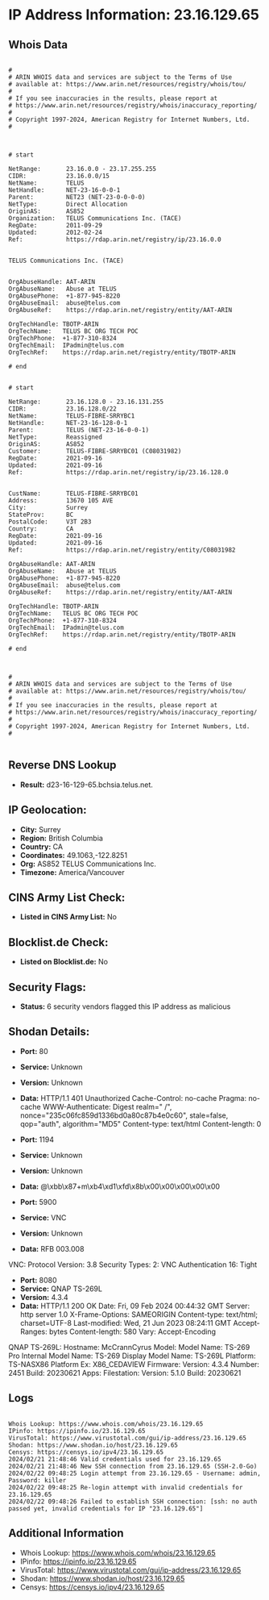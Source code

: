 # IP Address Information: 23.16.129.65

## Whois Data
```

#
# ARIN WHOIS data and services are subject to the Terms of Use
# available at: https://www.arin.net/resources/registry/whois/tou/
#
# If you see inaccuracies in the results, please report at
# https://www.arin.net/resources/registry/whois/inaccuracy_reporting/
#
# Copyright 1997-2024, American Registry for Internet Numbers, Ltd.
#



# start

NetRange:       23.16.0.0 - 23.17.255.255
CIDR:           23.16.0.0/15
NetName:        TELUS
NetHandle:      NET-23-16-0-0-1
Parent:         NET23 (NET-23-0-0-0-0)
NetType:        Direct Allocation
OriginAS:       AS852
Organization:   TELUS Communications Inc. (TACE)
RegDate:        2011-09-29
Updated:        2012-02-24
Ref:            https://rdap.arin.net/registry/ip/23.16.0.0


TELUS Communications Inc. (TACE)


OrgAbuseHandle: AAT-ARIN
OrgAbuseName:   Abuse at TELUS
OrgAbusePhone:  +1-877-945-8220 
OrgAbuseEmail:  abuse@telus.com
OrgAbuseRef:    https://rdap.arin.net/registry/entity/AAT-ARIN

OrgTechHandle: TBOTP-ARIN
OrgTechName:   TELUS BC ORG TECH POC
OrgTechPhone:  +1-877-310-8324 
OrgTechEmail:  IPadmin@telus.com
OrgTechRef:    https://rdap.arin.net/registry/entity/TBOTP-ARIN

# end


# start

NetRange:       23.16.128.0 - 23.16.131.255
CIDR:           23.16.128.0/22
NetName:        TELUS-FIBRE-SRRYBC1
NetHandle:      NET-23-16-128-0-1
Parent:         TELUS (NET-23-16-0-0-1)
NetType:        Reassigned
OriginAS:       AS852
Customer:       TELUS-FIBRE-SRRYBC01 (C08031982)
RegDate:        2021-09-16
Updated:        2021-09-16
Ref:            https://rdap.arin.net/registry/ip/23.16.128.0


CustName:       TELUS-FIBRE-SRRYBC01
Address:        13670 105 AVE
City:           Surrey
StateProv:      BC
PostalCode:     V3T 2B3
Country:        CA
RegDate:        2021-09-16
Updated:        2021-09-16
Ref:            https://rdap.arin.net/registry/entity/C08031982

OrgAbuseHandle: AAT-ARIN
OrgAbuseName:   Abuse at TELUS
OrgAbusePhone:  +1-877-945-8220 
OrgAbuseEmail:  abuse@telus.com
OrgAbuseRef:    https://rdap.arin.net/registry/entity/AAT-ARIN

OrgTechHandle: TBOTP-ARIN
OrgTechName:   TELUS BC ORG TECH POC
OrgTechPhone:  +1-877-310-8324 
OrgTechEmail:  IPadmin@telus.com
OrgTechRef:    https://rdap.arin.net/registry/entity/TBOTP-ARIN

# end



#
# ARIN WHOIS data and services are subject to the Terms of Use
# available at: https://www.arin.net/resources/registry/whois/tou/
#
# If you see inaccuracies in the results, please report at
# https://www.arin.net/resources/registry/whois/inaccuracy_reporting/
#
# Copyright 1997-2024, American Registry for Internet Numbers, Ltd.
#


```
## Reverse DNS Lookup
- **Result:** d23-16-129-65.bchsia.telus.net.

## IP Geolocation:
- **City:** Surrey
- **Region:** British Columbia
- **Country:** CA
- **Coordinates:** 49.1063,-122.8251
- **Org:** AS852 TELUS Communications Inc.
- **Timezone:** America/Vancouver

## CINS Army List Check:
- **Listed in CINS Army List:** 
No

## Blocklist.de Check:
- **Listed on Blocklist.de:** 
No

## Security Flags:
- **Status:** 6 security vendors flagged this IP address as malicious

## Shodan Details:
- **Port:** 80
- **Service:** Unknown
- **Version:** Unknown
- **Data:** HTTP/1.1 401 Unauthorized
Cache-Control: no-cache
Pragma: no-cache
WWW-Authenticate: Digest realm=" /", nonce="235c06fc859d1336bd0a80c87b4e0c60", stale=false, qop="auth", algorithm="MD5"
Content-type: text/html
Content-length: 0



- **Port:** 1194
- **Service:** Unknown
- **Version:** Unknown
- **Data:** @\xbb\x87+m\xb4\xd1\xfd\x8b\x00\x00\x00\x00\x00

- **Port:** 5900
- **Service:** VNC
- **Version:** Unknown
- **Data:** RFB 003.008

VNC:
  Protocol Version: 3.8
  Security Types:
    2: VNC Authentication
    16: Tight


- **Port:** 8080
- **Service:** QNAP TS-269L
- **Version:** 4.3.4
- **Data:** HTTP/1.1 200 OK
Date: Fri, 09 Feb 2024 00:44:32 GMT
Server: http server 1.0
X-Frame-Options: SAMEORIGIN
Content-type: text/html; charset=UTF-8
Last-modified: Wed, 21 Jun 2023 08:24:11 GMT
Accept-Ranges: bytes
Content-length: 580
Vary: Accept-Encoding


QNAP TS-269L:
  Hostname: McCrannCyrus
  Model:
    Model Name: TS-269 Pro
    Internal Model Name: TS-269
    Display Model Name: TS-269L
    Platform: TS-NASX86
    Platform Ex: X86_CEDAVIEW
  Firmware:
    Version: 4.3.4
    Number: 2451
    Build: 20230621
  Apps:
    Filestation:
      Version: 5.1.0
      Build: 20230621


## Logs
```

Whois Lookup: https://www.whois.com/whois/23.16.129.65
IPinfo: https://ipinfo.io/23.16.129.65
VirusTotal: https://www.virustotal.com/gui/ip-address/23.16.129.65
Shodan: https://www.shodan.io/host/23.16.129.65
Censys: https://censys.io/ipv4/23.16.129.65
2024/02/21 21:48:46 Valid credentials used for 23.16.129.65
2024/02/21 21:48:46 New SSH connection from 23.16.129.65 (SSH-2.0-Go)
2024/02/22 09:48:25 Login attempt from 23.16.129.65 - Username: admin, Password: killer
2024/02/22 09:48:25 Re-login attempt with invalid credentials for 23.16.129.65
2024/02/22 09:48:26 Failed to establish SSH connection: [ssh: no auth passed yet, invalid credentials for IP "23.16.129.65"]

```
## Additional Information
- Whois Lookup: https://www.whois.com/whois/23.16.129.65
- IPinfo: https://ipinfo.io/23.16.129.65
- VirusTotal: https://www.virustotal.com/gui/ip-address/23.16.129.65
- Shodan: https://www.shodan.io/host/23.16.129.65
- Censys: https://censys.io/ipv4/23.16.129.65

